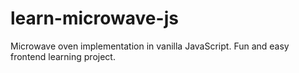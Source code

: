 # learn-microwave-js
Microwave oven implementation in vanilla JavaScript. Fun and easy frontend learning project.
